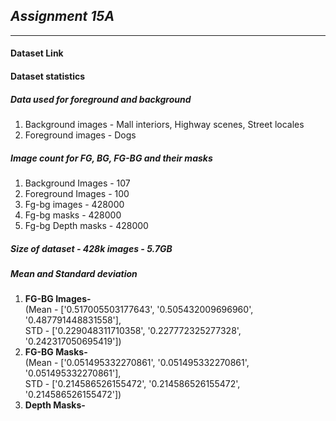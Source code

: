 <h2><i> Assignment 15A </i></h2>
<hr>
<h4> Dataset Link </h4>

<h4> Dataset statistics </h4>
<h5> Data used for foreground and background</h6>
<ol>
  <li>Background images - Mall interiors, Highway scenes, Street locales</li>
  <li>Foreground images - Dogs</li>
</ol>

<h5> Image count for FG, BG, FG-BG and their masks</h6>
<ol>
  <li>Background Images - 107</li>
  <li>Foreground Images - 100</li>
  <li>Fg-bg images - 428000</li>
  <li>Fg-bg masks - 428000</li>
  <li>Fg-bg Depth masks - 428000</li>
</ol>

<h5> Size of dataset - 428k images - 5.7GB</h6>

<h5> Mean and Standard deviation </h5>
<ol>
  <li><b>FG-BG Images-</b> <br>
    (Mean - ['0.517005503177643', '0.505432009696960', '0.487791448831558'],<br>
     STD -  ['0.229048311710358', '0.227772325277328', '0.242317050695419'])</li>
  <li><b>FG-BG Masks-</b><br>
  (Mean - ['0.051495332270861', '0.051495332270861', '0.051495332270861'],<BR>
   STD  - ['0.214586526155472', '0.214586526155472', '0.214586526155472'])</li>
  <li><b>Depth Masks-</b></li>
</ol>



